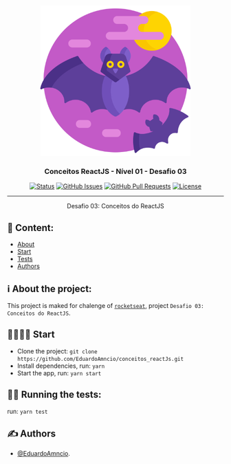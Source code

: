 <p align="center"> 
  <a href="https://rocketseat.com.br" target="_blank"> 
    <img alt="Rocketseat" title="#Rocketseat" src="./src/images/icon.svg" width="350px" />
  </a>
</p>

<h3 align="center">Conceitos ReactJS - Nível 01 - Desafio 03</h3>

<div align="center">

[![Status](https://img.shields.io/badge/status-active-success.svg)]()
[![GitHub Issues](https://img.shields.io/github/issues/kylelobo/The-Documentation-Compendium.svg)](https://github.com/EduardoAmncio/desafio-conceitos-nodejs/issues)
[![GitHub Pull Requests](https://img.shields.io/github/issues-pr/kylelobo/The-Documentation-Compendium.svg)](https://github.com/EduardoAmncio/desafio-conceitos-nodejs/pulls)
[![License](https://img.shields.io/badge/license-MIT-blue.svg)](/LICENSE)

</div>

---

<p align="center"> 
  Desafio 03: Conceitos do ReactJS
  <br> 
</p>

## 📝 Content:
- [About](#about)
- [Start](#start)
- [Tests](#tests)
- [Authors](#authors)


## ℹ️ About the project: <a name = "about"></a>
This project is maked for chalenge of <a href="https://rocketseat.com.br" target="_blank"> `rocketseat`</a>, project `Desafio 03: Conceitos do ReactJS`.


## 🏃‍♀️️🏃‍♂️️ Start <a name="start"></a>
- Clone the project: `git clone https://github.com/EduardoAmncio/conceitos_reactJs.git`
- Install dependencies, run: `yarn`
- Start the app, run: `yarn start`


## 🔧🐞️ Running the tests: <a name = "tests"></a>
run: `yarn test`

## ✍️ Authors <a name = "authors"></a>
- [@EduardoAmncio](https://github.com/EduardoAmncio).
